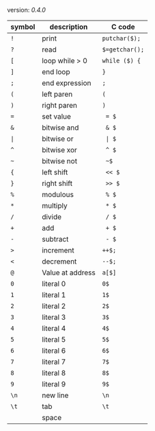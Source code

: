version: *0.4.0*

symbol | description      | C code
-------|------------------|---------------------
 `!`   | print            | `putchar($);`       
 `?`   | read             | `$=getchar();`      
 `[`   | loop while > 0   | `while ($) {`       
 `]`   | end loop         | `}`                 
 `;`   | end expression   | `;`                 
 `(`   | left paren       | `(`                 
 `)`   | right paren      | `)`                 
 `=`   | set value        | ` = $`              
 `&`   | bitwise and      | ` & $`              
 `\|`  | bitwise or       | ` \| $`             
 `^`   | bitwise xor      | ` ^ $`              
 `~`   | bitwise not      | ` ~$`               
 `{`   | left shift       | ` << $`             
 `}`   | right shift      | ` >> $`             
 `%`   | modulous         | ` % $`              
 `*`   | multiply         | ` * $`              
 `/`   | divide           | ` / $`              
 `+`   | add              | ` + $`              
 `-`   | subtract         | ` - $`              
 `>`   | increment        | `++$;`              
 `<`   | decrement        | `--$;`              
 `@`   | Value at address | `a[$]`              
 `0`   | literal 0        | `0$`                
 `1`   | literal 1        | `1$`                
 `2`   | literal 2        | `2$`                
 `3`   | literal 3        | `3$`                
 `4`   | literal 4        | `4$`                
 `5`   | literal 5        | `5$`                
 `6`   | literal 6        | `6$`                
 `7`   | literal 7        | `7$`                
 `8`   | literal 8        | `8$`                
 `9`   | literal 9        | `9$`                
 `\n`  | new line         | `\n`                
 `\t`  | tab              | `\t`                
 ` `   | space            | ` `                 